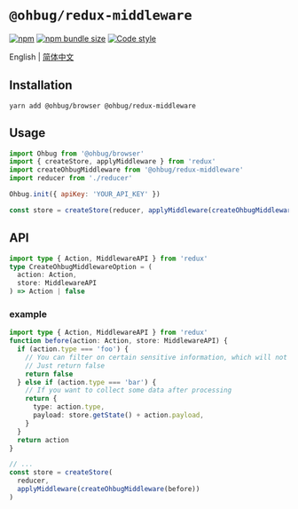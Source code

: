 # `@ohbug/redux-middleware`

[![npm](https://img.shields.io/npm/v/@ohbug/redux-middleware.svg?style=flat-square)](https://www.npmjs.com/package/@ohbug/redux-middleware)
[![npm bundle size](https://img.shields.io/bundlephobia/min/@ohbug/redux-middleware?style=flat-square)](https://bundlephobia.com/result?p=@ohbug/redux-middleware)
[![Code style](https://img.shields.io/badge/code_style-prettier-ff69b4.svg?style=flat-square)](https://github.com/prettier/prettier)

English | [简体中文](./README-zh_CN.md)

## Installation

```
yarn add @ohbug/browser @ohbug/redux-middleware
```

## Usage

```js
import Ohbug from '@ohbug/browser'
import { createStore, applyMiddleware } from 'redux'
import createOhbugMiddleware from '@ohbug/redux-middleware'
import reducer from './reducer'

Ohbug.init({ apiKey: 'YOUR_API_KEY' })

const store = createStore(reducer, applyMiddleware(createOhbugMiddleware()))
```

## API

```typescript
import type { Action, MiddlewareAPI } from 'redux'
type CreateOhbugMiddlewareOption = (
  action: Action,
  store: MiddlewareAPI
) => Action | false
```

### example

```typescript
import type { Action, MiddlewareAPI } from 'redux'
function before(action: Action, store: MiddlewareAPI) {
  if (action.type === 'foo') {
    // You can filter on certain sensitive information, which will not be collected
    // Just return false
    return false
  } else if (action.type === 'bar') {
    // If you want to collect some data after processing
    return {
      type: action.type,
      payload: store.getState() + action.payload,
    }
  }
  return action
}

// ...
const store = createStore(
  reducer,
  applyMiddleware(createOhbugMiddleware(before))
)
```
